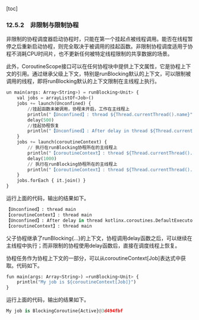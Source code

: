 [toc]

### 12.5.2　非限制与限制协程

非限制的协程调度器启动协程时，只能在第一个挂起点被线程调用。能否在线程暂停之后重新启动协程，则完全取决于被调用的挂起函数。非限制协程调度适用于协程不消耗CPU时间片，也不更新任何被特定线程限制的共享数据的场景。

此外，CoroutineScope接口可以在任何协程块中提供上下文属性，它是协程上下文的引用。通过继承父级上下文，特别是runBlocking默认的上下文，可以限制被调用的线程，即将runBlocking默认的上下文限制在主线程上执行。

```python
un main(args: Array<String>) = runBlocking<Unit> {
    val jobs = arrayListOf<Job>()
    jobs += launch(Unconfined) {
        //挂起函数未被调用，协程未开启，工作在主线程上
        println("【Unconfined】: thread ${Thread.currentThread().name}")
        delay(500)
        //挂起协程恢复
        println("【Unconfined】: After delay in thread ${Thread.currentThread(). name}")
    }
    jobs += launch(coroutineContext) {
        // 执行在runBlocking协程所在的主线程上
        println("【coroutineContext】: thread ${Thread.currentThread().name}")
        delay(1000)
        // 执行在runBlocking协程所在的主线程上
        println("【coroutineContext】: thread ${Thread.currentThread().name}")
    }
    jobs.forEach { it.join() }
}
```

运行上面的代码，输出的结果如下。

```python
【Unconfined】: thread main
【coroutineContext】: thread main
【Unconfined】: After delay in thread kotlinx.coroutines.DefaultExecutor
【coroutineContext】: thread main
```

父子协程继承了runBlocking{...}的上下文，协程调用delay函数之后，可以继续在主线程中执行；而非限制的协程使用delay函数后，直接在调度线程上恢复。

协程任务作为协程上下文的一部分，可以从coroutineContext[Job]表达式中获取。代码如下。

```python
fun main(args: Array<String>) =runBlocking<Unit> {
    println("My job is ${coroutineContext[Job]}")
}
```

运行上面的代码，输出的结果如下。

```python
My job is BlockingCoroutine{Active}@3d494fbf
```

